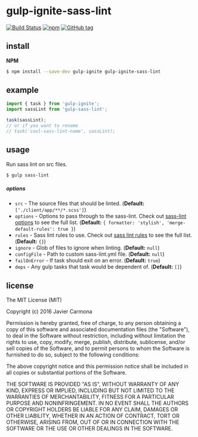 # gulp-ignite-sass-lint

[![Build Status](https://travis-ci.org/jscarmona/gulp-ignite-sass-lint.svg?branch=master)](https://travis-ci.org/jscarmona/gulp-ignite-sass-lint)
[![npm](https://img.shields.io/npm/dt/gulp-ignite-sass-lint.svg?maxAge=2592000)]()
[![GitHub tag](https://img.shields.io/github/release/jscarmona/gulp-ignite-sass-lint.svg?maxAge=2592000)]()

## install

**NPM**

```bash
$ npm install --save-dev gulp-ignite gulp-ignite-sass-lint
```

## example

```js
import { task } from 'gulp-ignite';
import sassLint from 'gulp-sass-lint';

task(sassLint);
// or if you want to rename
// task('cool-sass-lint-name', sassLint);

```

## usage

Run sass lint on src files.

```bash
$ gulp sass-lint
```

##### options
- `src` - The source files that should be linted. (**Default:** `['./client/app/**/*.scss']`)
- `options` - Options to pass through to the sass-lint. Check out [sass-lint options](https://github.com/sasstools/gulp-sass-lint#sasslintoptions) to see the full list. (**Default:** `{ formatter: 'stylish',
'merge-default-rules': true }`)
- `rules` - Sass lint rules to use. Check out [sass lint rules](https://github.com/sasstools/sass-lint/tree/master/docs/rules) to see the full list. (**Default:** `{}`)
- `ignore` - Glob of files to ignore when linting. (**Default:** `null`)
- `configFile` - Path to custom sass-lint.yml file. (**Default:** `null`)
- `failOnError` - If task should exit on an error. (**Default:** `true`)
- `deps` - Any gulp tasks that task would be dependent of. (**Default:** `[]`)

## license

The MIT License (MIT)

Copyright (c) 2016 Javier Carmona

Permission is hereby granted, free of charge, to any person obtaining a copy
of this software and associated documentation files (the "Software"), to deal
in the Software without restriction, including without limitation the rights
to use, copy, modify, merge, publish, distribute, sublicense, and/or sell
copies of the Software, and to permit persons to whom the Software is
furnished to do so, subject to the following conditions:

The above copyright notice and this permission notice shall be included in
all copies or substantial portions of the Software.

THE SOFTWARE IS PROVIDED "AS IS", WITHOUT WARRANTY OF ANY KIND, EXPRESS OR
IMPLIED, INCLUDING BUT NOT LIMITED TO THE WARRANTIES OF MERCHANTABILITY,
FITNESS FOR A PARTICULAR PURPOSE AND NONINFRINGEMENT. IN NO EVENT SHALL THE
AUTHORS OR COPYRIGHT HOLDERS BE LIABLE FOR ANY CLAIM, DAMAGES OR OTHER
LIABILITY, WHETHER IN AN ACTION OF CONTRACT, TORT OR OTHERWISE, ARISING FROM,
OUT OF OR IN CONNECTION WITH THE SOFTWARE OR THE USE OR OTHER DEALINGS IN
THE SOFTWARE.
